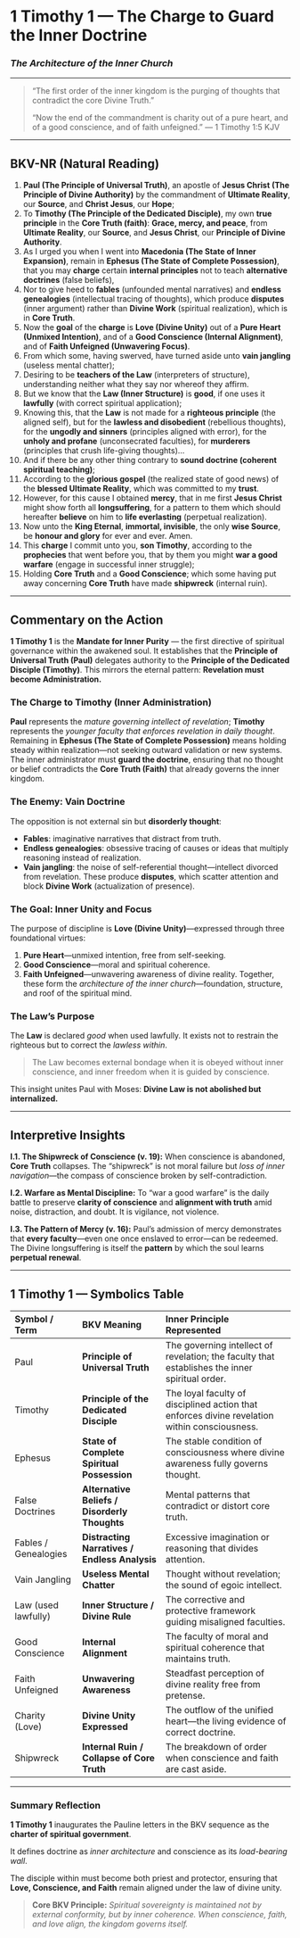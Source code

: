 # **1 Timothy 1 — The Charge to Guard the Inner Doctrine**
### *The Architecture of the Inner Church*

---

> “The first order of the inner kingdom is the purging of thoughts that contradict the core Divine Truth.”
>
> “Now the end of the commandment is charity out of a pure heart, and of a good conscience, and of faith unfeigned.” — 1 Timothy 1:5 KJV

---

## **BKV-NR (Natural Reading)**

1.  **Paul (The Principle of Universal Truth)**, an apostle of **Jesus Christ (The Principle of Divine Authority)** by the commandment of **Ultimate Reality**, our **Source**, and **Christ Jesus**, our **Hope**;
2.  To **Timothy (The Principle of the Dedicated Disciple)**, my own **true principle** in the **Core Truth (faith)**: **Grace, mercy, and peace**, from **Ultimate Reality**, our **Source**, and **Jesus Christ**, our **Principle of Divine Authority**.
3.  As I urged you when I went into **Macedonia (The State of Inner Expansion)**, remain in **Ephesus (The State of Complete Possession)**, that you may **charge** certain **internal principles** not to teach **alternative doctrines** (false beliefs),
4.  Nor to give heed to **fables** (unfounded mental narratives) and **endless genealogies** (intellectual tracing of thoughts), which produce **disputes** (inner argument) rather than **Divine Work** (spiritual realization), which is in **Core Truth**.
5.  Now the **goal** of the **charge** is **Love (Divine Unity)** out of a **Pure Heart (Unmixed Intention)**, and of a **Good Conscience (Internal Alignment)**, and of **Faith Unfeigned (Unwavering Focus)**.
6.  From which some, having swerved, have turned aside unto **vain jangling** (useless mental chatter);
7.  Desiring to be **teachers of the Law** (interpreters of structure), understanding neither what they say nor whereof they affirm.
8.  But we know that the **Law (Inner Structure)** is **good**, if one uses it **lawfully** (with correct spiritual application);
9.  Knowing this, that the **Law** is not made for a **righteous principle** (the aligned self), but for the **lawless and disobedient** (rebellious thoughts), for the **ungodly and sinners** (principles aligned with error), for the **unholy and profane** (unconsecrated faculties), for **murderers** (principles that crush life-giving thoughts)...
10. And if there be any other thing contrary to **sound doctrine (coherent spiritual teaching)**;
11. According to the **glorious gospel** (the realized state of good news) of the **blessed Ultimate Reality**, which was committed to my **trust**.
16. However, for this cause I obtained **mercy**, that in me first **Jesus Christ** might show forth all **longsuffering**, for a pattern to them which should hereafter **believe** on him to **life everlasting** (perpetual realization).
17. Now unto the **King Eternal**, **immortal, invisible**, the only **wise Source**, be **honour and glory** for ever and ever. Amen.
18. This **charge** I commit unto you, **son Timothy**, according to the **prophecies** that went before you, that by them you might **war a good warfare** (engage in successful inner struggle);
19. Holding **Core Truth** and a **Good Conscience**; which some having put away concerning **Core Truth** have made **shipwreck** (internal ruin).

---

## **Commentary on the Action**

**1 Timothy 1** is the **Mandate for Inner Purity** — the first directive of spiritual governance within the awakened soul. It establishes that the **Principle of Universal Truth (Paul)** delegates authority to the **Principle of the Dedicated Disciple (Timothy)**. This mirrors the eternal pattern: **Revelation must become Administration.**

### **The Charge to Timothy (Inner Administration)**
**Paul** represents the *mature governing intellect of revelation*; **Timothy** represents the *younger faculty that enforces revelation in daily thought*.
Remaining in **Ephesus (The State of Complete Possession)** means holding steady within realization—not seeking outward validation or new systems. The inner administrator must **guard the doctrine**, ensuring that no thought or belief contradicts the **Core Truth (Faith)** that already governs the inner kingdom.

### **The Enemy: Vain Doctrine**
The opposition is not external sin but **disorderly thought**:
* **Fables**: imaginative narratives that distract from truth.
* **Endless genealogies**: obsessive tracing of causes or ideas that multiply reasoning instead of realization.
* **Vain jangling**: the noise of self-referential thought—intellect divorced from revelation.
These produce **disputes**, which scatter attention and block **Divine Work** (actualization of presence).

### **The Goal: Inner Unity and Focus**
The purpose of discipline is **Love (Divine Unity)**—expressed through three foundational virtues:
1.  **Pure Heart**—unmixed intention, free from self-seeking.
2.  **Good Conscience**—moral and spiritual coherence.
3.  **Faith Unfeigned**—unwavering awareness of divine reality.
Together, these form the *architecture of the inner church*—foundation, structure, and roof of the spiritual mind.

### **The Law’s Purpose**
The **Law** is declared *good* when used lawfully. It exists not to restrain the righteous but to correct the *lawless within*.

> The Law becomes external bondage when it is obeyed without inner conscience, and inner freedom when it is guided by conscience.

This insight unites Paul with Moses: **Divine Law is not abolished but internalized.**

---

## **Interpretive Insights**

**I.1. The Shipwreck of Conscience (v. 19):**
When conscience is abandoned, **Core Truth** collapses. The “shipwreck” is not moral failure but *loss of inner navigation*—the compass of conscience broken by self-contradiction.

**I.2. Warfare as Mental Discipline:**
To “war a good warfare” is the daily battle to preserve **clarity of conscience** and **alignment with truth** amid noise, distraction, and doubt. It is vigilance, not violence.

**I.3. The Pattern of Mercy (v. 16):**
Paul’s admission of mercy demonstrates that **every faculty**—even one once enslaved to error—can be redeemed. The Divine longsuffering is itself the **pattern** by which the soul learns **perpetual renewal**.

---

## **1 Timothy 1 — Symbolics Table**

| Symbol / Term | BKV Meaning | Inner Principle Represented |
| :--- | :--- | :--- |
| Paul | **Principle of Universal Truth** | The governing intellect of revelation; the faculty that establishes the inner spiritual order. |
| Timothy | **Principle of the Dedicated Disciple** | The loyal faculty of disciplined action that enforces divine revelation within consciousness. |
| Ephesus | **State of Complete Spiritual Possession** | The stable condition of consciousness where divine awareness fully governs thought. |
| False Doctrines | **Alternative Beliefs / Disorderly Thoughts** | Mental patterns that contradict or distort core truth. |
| Fables / Genealogies | **Distracting Narratives / Endless Analysis** | Excessive imagination or reasoning that divides attention. |
| Vain Jangling | **Useless Mental Chatter** | Thought without revelation; the sound of egoic intellect. |
| Law (used lawfully) | **Inner Structure / Divine Rule** | The corrective and protective framework guiding misaligned faculties. |
| Good Conscience | **Internal Alignment** | The faculty of moral and spiritual coherence that maintains truth. |
| Faith Unfeigned | **Unwavering Awareness** | Steadfast perception of divine reality free from pretense. |
| Charity (Love) | **Divine Unity Expressed** | The outflow of the unified heart—the living evidence of correct doctrine. |
| Shipwreck | **Internal Ruin / Collapse of Core Truth** | The breakdown of order when conscience and faith are cast aside. |

---

### **Summary Reflection**

**1 Timothy 1** inaugurates the Pauline letters in the BKV sequence as the **charter of spiritual government**.

It defines doctrine as *inner architecture* and conscience as its *load-bearing wall*.

The disciple within must become both priest and protector, ensuring that **Love, Conscience, and Faith** remain aligned under the law of divine unity.

> **Core BKV Principle:**
> *Spiritual sovereignty is maintained not by external conformity, but by inner coherence. When conscience, faith, and love align, the kingdom governs itself.*
